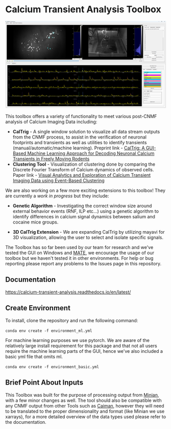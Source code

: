 # Calcium Transient Analysis Toolbox

![Full View of CalTrig](docs/images/full_view.png)

This toolbox offers a variety of functionality to meet various post-CNMF analysis of Calcium Imaging Data including:

- **CalTrig** - A single window solution to visualize all data stream outputs from the CNMF process, to assist in the verification of neuronal footprints and transients as well as utilities to identify transients (manual/automatic/machine learning). Preprint link - [CalTrig: A GUI-Based Machine Learning Approach for Decoding Neuronal Calcium Transients in Freely Moving Rodents](https://www.biorxiv.org/content/10.1101/2024.09.30.615860v1)
- **Clustering Tool** - Visualization of clustering done by comparing the Discrete Fourier Transform of Calcium dynamics of observed cells. Paper link - [Visual Analytics and Exploration of Calcium Transient Imaging Data using Event-Based Clustering](https://ieeexplore.ieee.org/abstract/document/10386744)

We are also working on a few more exciting extensions to this toolbox! They are currently a _work in progress_ but they include:
 - **Genetic Algorithm** - Investigating the correct window size around external behavior events (RNF, ILP etc...) using a genetic algorithm to identify differences in calcium signal dynamics between salium and cocaine mice groups.

 - **3D CalTrig Extension** - We are expanding CalTrig by utilizing mayavi for 3D visualization, allowing the user to select and isolate specific signals.

The Toolbox has so far been used by our team for research and we've tested the GUI on Windows and [MATE](https://mate-desktop.org/), we encourage the usage of our toolbox but we haven't tested it in other environments. For help or bug reporting please report any problems to the Issues page in this repository.

## Documentation

https://calcium-transient-analysis.readthedocs.io/en/latest/

## Create Environment

To install, clone the repository and run the following command:

`conda env create -f environment_ml.yml`

For machine learning purposes we use pytorch. We are aware of the relatively large install requirement for this package and that not all users require the machine learning parts of the GUI, hence we've also
included a basic yml file that omits ml.

`conda env create -f environment_basic.yml`

## Brief Point About Inputs

This Toolbox was built for the purpose of processing output from [Minian](https://github.com/denisecailab/minian), with a few minor changes as well. The tool should also be compatible with any CNMF output from other Tools such as [Caiman](https://github.com/flatironinstitute/CaImAn), however they will need to be translated to the proper dimensionality and format (like Minian we use xarrays), for a more detailed overview of the data types used please refer to the documentation.
